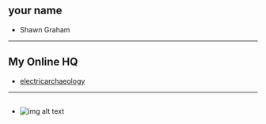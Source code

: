 ## your name

+ Shawn Graham

-----

## My Online HQ

+ [electricarchaeology](http://electricarchaeology.ca)
------

## <anything else>

+ ![img alt text](https://pbs.twimg.com/profile_images/411694091538165760/WO9XkQZa.jpeg)
